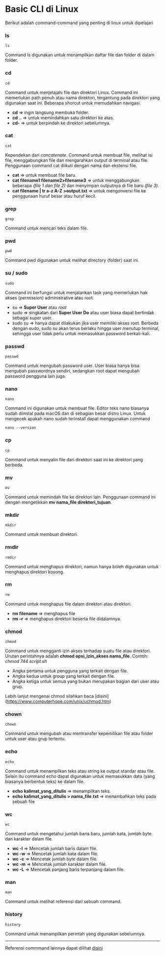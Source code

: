 # Basic CLI di Linux

Berikut adalah command-command yang penting di linux untuk dipelajari

### ls
```
ls
```
Command ls digunakan untuk menampilkan daftar file dan folder di dalam folder.

### cd
```
cd
```
Command untuk menjelajahi file dan direktori Linux. Command ini memerlukan path penuh atau nama direktori, tergantung pada direktori yang digunakan saat ini.
Beberapa shorcut untuk memudahkan navigasi.
- **cd** => ingin langsung membuka folder.
- **cd ..** => untuk memindahkan satu direktori ke atas.
- **cd-** => untuk berpindah ke direktori sebelumnya.

### cat 
```
cat
```
Kependekan dari *concatenate*. Command untuk membuat file, melihat isi file, menggabungkan file dan mengarahkan output di terminal atau file. Penggunaan command cat diikuti dengan nama dan ekstensi file.
- **cat** => untuk membuat file baru.
- **cat filename1 filename2>filename3** => untuk menggabungkan beberapa *(file 1 dan file 2)* dan menyimpan outputnya di file baru *(file 3)*.
- **cat filename | tr a-z A-Z >output.txt** => untuk mengonversi file ke penggunaan huruf besar atau huruf kecil.

### grep
```
grep
```
Command untuk mencari teks dalam file.

### pwd
```
pwd
```
Command pwd digunakan untuk melihat directory (folder) saat ini.

### su / sudo
```
sudo
```
Command ini berfungsi untuk menjalankan task yang memerlukan hak akses (permission) administrative atau root. 
- su => **Super User** atau *root*
- sudo => singkatan dari **Super User Do** atau user biasa dapat bertindak sebagai super user. 
- sudo su => hanya dapat dilakukan jika user memiliki akses root. Berbeda dengan sudo, sudo su akan terus berlaku hingga user menutup terminal, sehingga user tidak perlu untuk memasukkan password berkali-kali.

### passwd
```
passwd 
```
Command untuk mengubah password user. User biasa hanya bisa mengubah passwordnya sendiri, sedangkan root dapat mengubah password pengguna lain juga.

### nano
```
nano
```
Command ini digunakan untuk membuat file. 
Editor teks nano biasanya sudah diinstal pada macOS dan di sebagian besar distro Linux. Untuk mengecek apakah nano sudah terinstall dapat menggunakan command 
```
nano --version
```

### cp
```
cp
```
Command untuk menyalin file dari direktori saat ini ke direktori yang berbeda. 

### mv
```
mv
```
Command untuk memindah file ke direktori lain. Penggunaan command ini dengan mengetikkan **mv nama_file direktori_tujuan**.

### mkdir
```
mkdir
```
Command untuk membuat direktori.

### rmdir
```
rmdir
```
Command untuk menghapus direktori, namun hanya boleh digunakan untuk menghapus direktori kosong.

### rm
```
rm
```
Command untuk menghapus file dalam direktori atau direktori.
- **rm filename** => menghapus file
- **rm –r** => menghapus direktori beserta file didalamnya.

### chmod
```
chmod
```
Command untuk mengganti izin akses terhadap suatu file atau direktori. Urutan perintahnya adalah **chmod opsi_izin_akses nama_file**. Contoh: *chmod 744 script.sh*
- Angka pertama untuk pengguna yang terkait dengan file.
- Angka kedua untuk group yang terkait dengan file.
- Angka ketiga untuk semua yang bukan merupakan bagian dari user atau grup.

Lebih lanjut mengenai chmod silahkan baca [disini] (https://www.computerhope.com/unix/uchmod.htm)

### chown
```
chown
```
Command untuk mengubah atau mentransfer kepemilikan file atau folder untuk user atau grup tertentu.

### echo
```
echo
```
Command untuk menampilkan teks atau string ke output standar atau file. Selain itu command echo dapat digunakan untuk memasukkan data (yang biasanya berbentuk teks) ke dalam file.
- **echo kalimat_yang_ditulis** => menampilkan teks.
- **echo kalimat_yang_ditulis > nama_file.txt** => menambahkan teks pada sebuah file

### wc
```
wc
```
Command untuk mengetahui jumlah baris baru, jumlah kata, jumlah byte dan karakter dalam file.
- **wc -l** => Mencetak jumlah baris dalam file.
- **wc -w** => Mencetak jumlah kata dalam file.
- **wc -c** => Mencetak jumlah byte dalam file.
- **wc -m** => Mencetak jumlah karakter dalam file.
- **wc -L** => Mencetak panjang baris terpanjang dalam file.

### man
```
man
```
Command untuk melihat referensi dari sebuah command.

### history
```
history
```
Command untuk menampilkan perintah yang digunakan sebelumnya.

---

Referensi commmand lainnya dapat dilihat [disini](https://hackr.io/blog/basic-linux-commands)

